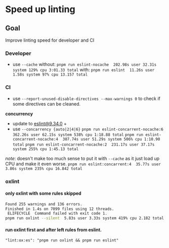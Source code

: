 # Speed up linting

## Goal

Improve linting speed for developer and CI

### Developer

* use `--cache`
without: `pnpm run eslint-nocache  202.98s user 32.31s system 129% cpu 3:01.33 total`
with: `pnpm run eslint  11.26s user 1.58s system 97% cpu 13.157 total`

### CI

* use `--report-unused-disable-directives --max-warnings 0` to check if some directives can be cleaned.

**concurrency**
* update to eslint@9.34.0 +
* use `--concarrency {auto|2|4|6}`
`pnpm run eslint-concarrent-nocache:6  362.26s user 62.15s system 538% cpu 1:18.88 total`
`pnpm run eslint-concarrent-nocache:4  307.74s user 51.29s system 506% cpu 1:10.90 total`
`pnpm run eslint-concarrent-nocache:2  231.17s user 37.17s system 255% cpu 1:45.13 total`

*note*: doesn't make too much sense to put it with `--cache` as it just load up CPU and make it even worse.
`pnpm run eslint:concarrent:4  35.77s user 3.86s system 235% cpu 16.842 total`

### oxlint

#### only oxlint with some rules skipped

```bash
Found 255 warnings and 136 errors.
Finished in 1.4s on 7099 files using 12 threads.
 ELIFECYCLE  Command failed with exit code 1.
pnpm run oxlint --silent  5.83s user 3.33s system 419% cpu 2.182 total
```

#### run oxlint first and after left rules from eslint.

`"lint:ox:es": "pnpm run oxlint && pnpm run eslint"`